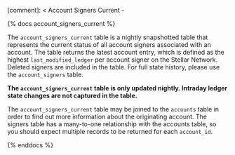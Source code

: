 [comment]: < Account Signers Current -

{% docs account_signers_current %}

The `account_signers_current` table is a nightly snapshotted table that represents the current status of all account signers associated with an account. The table returns the latest account entry, which is defined as the highest `last_modified_ledger` per account signer on the Stellar Network. Deleted signers are included in the table. For full state history, please use the `account_signers` table.

**The `account_signers_current` table is only updated nightly. Intraday ledger state changes are not captured in the table.**

The `account_signers_current` table may be joined to the `accounts` table in order to find out more information about the originating account. The signers table has a many-to-one relationship with the accounts table, so you should expect multiple records to be returned for each `account_id`.

{% enddocs %}